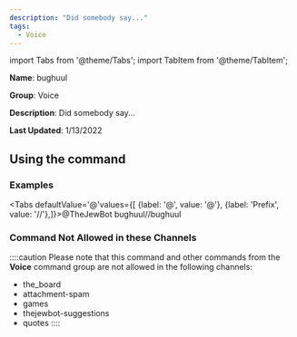```yaml
---
description: "Did somebody say..."
tags:
  - Voice
---
```

import Tabs from '@theme/Tabs';
import TabItem from '@theme/TabItem';

**Name**: bughuul

**Group**: Voice

**Description**: Did somebody say...

**Last Updated**: 1/13/2022

## Using the command

### Examples
<Tabs defaultValue='@'values={[ {label: '@', value: '@'}, {label: 'Prefix', value: '//'},]}><TabItem value='@'>@TheJewBot bughuul</TabItem><TabItem value='//'>//bughuul</TabItem></Tabs>

### Command Not Allowed in these Channels
::::caution Please note that this command and other commands from the **Voice** command group are not allowed in the following channels:
- the_board
- attachment-spam
- games
- thejewbot-suggestions
- quotes
::::